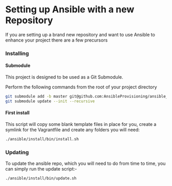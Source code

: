# Setting up Ansible with a new Repository
If you are setting up a brand new repository and want to use Ansible to enhance your project there are a few precursors

### Installing
#### Submodule
This project is designed to be used as a Git Submodule.

Perform the following commands from the root of your project directory
```bash
git submodule add -b master git@github.com:AnsibleProvisioning/ansible_main.git ansible
git submodule update --init --recursive
```

#### First install
This script will copy some blank template files in place for you, create a symlink for the Vagrantfile and create any folders you will need:
```bash
./ansible/install/bin/install.sh
```

### Updating
To update the ansible repo, which you will need to do from time to time, you can simply run the update script:-
```bash
./ansible/install/bin/update.sh
```
